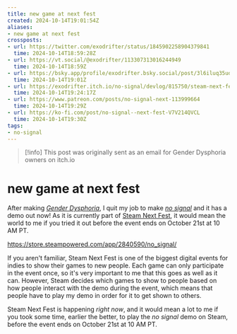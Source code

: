 ```yaml
---
title: new game at next fest
created: 2024-10-14T19:01:54Z
aliases:
- new game at next fest
crossposts:
- url: https://twitter.com/exodrifter/status/1845902258904379841
  time: 2024-10-14T18:59:28Z
- url: https://vt.social/@exodrifter/113307313016244949
  time: 2024-10-14T18:59Z
- url: https://bsky.app/profile/exodrifter.bsky.social/post/3l6iluq35ud22
  time: 2024-10-14T19:01Z
- url: https://exodrifter.itch.io/no-signal/devlog/815750/steam-next-fest
  time: 2024-10-14T19:24:17Z
- url: https://www.patreon.com/posts/no-signal-next-113999664
  time: 2024-10-14T19:29Z
- url: https://ko-fi.com/post/no-signal--next-fest-V7V214QVCL
  time: 2024-10-14T19:30Z
tags:
- no-signal
---
```


> [!info]
> This post was originally sent as an email for Gender Dysphoria owners on itch.io

# new game at next fest

After making _[Gender Dysphoria](../press-kits/gender-dysphoria.md)_, I quit my job to make _[no signal](../press-kits/no-signal.md)_ and it has a demo out now! As it is currently part of [Steam Next Fest](../notes/next-fest.md), it would mean the world to me if you tried it out before the event ends on October 21st at 10 AM PT.

https://store.steampowered.com/app/2840590/no_signal/

If you aren't familiar, Steam Next Fest is one of the biggest digital events for indies to show their games to new people. Each game can only participate in the event once, so it's very important to me that this goes as well as it can. However, Steam decides which games to show to people based on how people interact with the demo during the event, which means that people have to play my demo in order for it to get shown to others.

Steam Next Fest is happening _right now_, and it would mean a lot to me if you took some time, earlier the better, to play the _no signal_ demo on Steam, before the event ends on October 21st at 10 AM PT.
